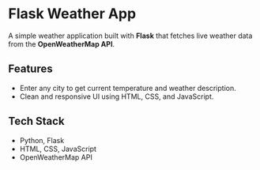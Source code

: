 # Flask Weather App

A simple weather application built with **Flask** that fetches live weather data from the **OpenWeatherMap API**.  

## Features
- Enter any city to get current temperature and weather description.
- Clean and responsive UI using HTML, CSS, and JavaScript.

## Tech Stack
- Python, Flask
- HTML, CSS, JavaScript
- OpenWeatherMap API
